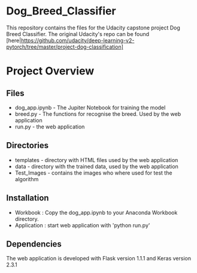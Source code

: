 # Dog_Breed_Classifier

This repository contains the files for the Udacity capstone project Dog Breed Classifier. The original Udacity's repo can be found [here|https://github.com/udacity/deep-learning-v2-pytorch/tree/master/project-dog-classification]

# Project Overview


## Files
* dog_app.ipynb - The Jupiter Notebook for training the model
* breed.py - The functions for recognise the breed. Used by the web application
* run.py - the web application

## Directories
* templates - directory with HTML files used by the web application
* data - directory with the trained data, used by the web application
* Test_Images - contains the images who where used for test the algorithm 

## Installation
* Workbook : Copy the dog_app.ipynb to your Anaconda Workbook directory.
* Application : start web application with 'python run.py'

## Dependencies
The web application is developed with Flask version 1.1.1 and Keras version 2.3.1



